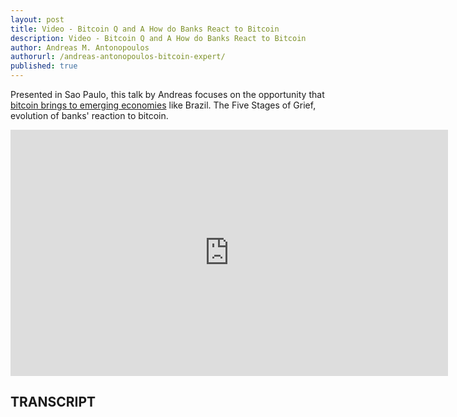 ```yaml
---
layout: post
title: Video - Bitcoin Q and A How do Banks React to Bitcoin
description: Video - Bitcoin Q and A How do Banks React to Bitcoin
author: Andreas M. Antonopoulos
authorurl: /andreas-antonopoulos-bitcoin-expert/
published: true
---
```


<p>Presented in Sao Paulo, this talk by Andreas focuses on the opportunity that <a href="/video-consensus-2017/">bitcoin brings to emerging economies</a> like Brazil. The Five Stages of Grief, evolution of banks' reaction to bitcoin.</p>

<center><iframe width="700" height="394" src="https://www.youtube.com/embed/3mgw5rbgOMY?list=PLPQwGV1aLnTsHvzevl9BAUlfsfwFfU7aP" frameborder="0" allowfullscreen></iframe></center>

<h2>TRANSCRIPT</h2>
